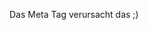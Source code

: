 Das Meta Tag verursacht das ;)


<!--     <meta http-equiv="X-UA-Compatible" content="IE=edge" /> -->